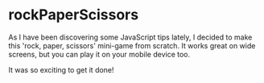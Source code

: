 # rockPaperScissors

As I have been discovering some JavaScript tips lately, I decided to make this 'rock, paper, scissors' mini-game from scratch. It works great on wide screens, but you can play it on your mobile device too.

It was so exciting to get it done!
